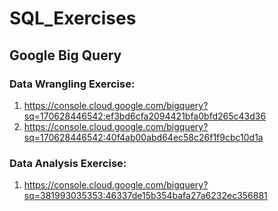 # SQL_Exercises

## Google Big Query
### Data Wrangling Exercise:
1. https://console.cloud.google.com/bigquery?sq=170628446542:ef3bd6cfa2094421bfa0bfd265c43d36
2. https://console.cloud.google.com/bigquery?sq=170628446542:40f4ab00abd64ec58c26f1f9cbc10d1a

### Data Analysis Exercise:
1. https://console.cloud.google.com/bigquery?sq=381993035353:46337de15b354bafa27a6232ec356881
